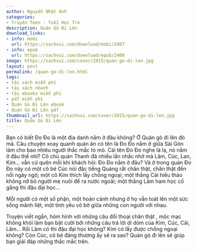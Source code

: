 ```yaml
---
author: Nguyễn Nhật Ánh
categories:
- Truyên Teen - Tuổi Học Trò
description: Quán Gò Đi Lên
download_links:
- info: mobi
  url: https://sachvui.com/download/mobi/2407
- info: epub
  url: https://sachvui.com/download/epub/2408
image: https://sachvui.com/cover/2015/quan-go-di-len.jpg
layout: post
permalink: /quan-go-di-len.html
tags:
- tải sách miễn phí
- tải sách nhanh
- tải ebooks miễn phí
- pdf miễn phí
- Quán Gò Đi Lên ebook
- Quán Gò Đi Lên pdf
thumbnail_url: https://sachvui.com/cover/2015/quan-go-di-len.jpg
title: Quán Gò Đi Lên
---
```


 <div class="item-desc text-justify"> <p>Bạn có biết Đo Đo là một địa danh nằm ở đâu không? Ở Quán gò đi lên đó mà. Câu chuyện xoay quanh quán ăn có tên là Đo Đo nằm ở giữa Sài Gòn làm cho bao nhiêu người thắc mắc tò mò. Cái tên Đo Đo nghe là lạ, nó nằm ở đâu thế nhỉ? Cô chủ quán Thanh đã nhiều lần nhắc nhở mà Lâm, Cúc, Lan, Kim... vẫn cứ quên mỗi khi khách hỏi: Đo Đo nằm ở đâu? Và ở trong quán Đo Đo này có một cô bé Cúc nói đặc tiếng Quảng rất chân thật, chân thật đến nỗi ngây ngô; một cô Kim thích lấy chồng ngoại; một thằng Cải hiếu thảo không nỡ bỏ người mẹ nuôi để ra nước ngoài; một thằng Lâm ham học cố gắng thi đậu đại học...</p><p>Mỗi người có một số phận, một hoàn cảnh nhưng ở họ vẫn toát lên một sức sống mãnh liệt, một tình yêu vô bờ giữa những con người với nhau.</p><p>Truyện viết ngắn, hóm hỉnh với những câu đối thoại chân thật , mộc mạc không khỏi làm bạn bật cười bởi những câu trả lời dí dỏm của Kim, Cúc, Cải, Lâm... Rồi Lâm có thi đậu đại học không? Kim có lấy được chồng ngoại không? Còn Cúc, cô bé đáng thương ấy sẽ ra sao? Quán gò đi lên sẽ giúp bạn giải đáp những thắc mắc trên.</p> </div>